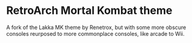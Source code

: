 # RetroArch Mortal Kombat theme
A fork of the Lakka MK theme by Renetrox, but with some more obscure consoles reurposed to more commonplace consoles, like arcade to Wii.
